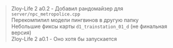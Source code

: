 > Zloy-Life 2 a0.2 - Добавил рандомайзер для `server/npc_metropolice.cpp`\
> Перекомпилил модели пингвинов в другую папку\
> Небольшие фиксы карты `d1_trainstation_01_d` (не финальная версия)\
> Zloy-Life 2 a0.1 - Оно хотя бы запускается
